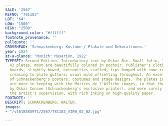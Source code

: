 ```yaml
---
SALE: '2567'
REFNO: "781183"
LOT: "64"
LOW: "1500"
HIGH: "2500"
background_color: "#ffffff"
footnote_provenance: ''
pullquote: ''
CROSSHEAD: 'Schnackenberg: Kostüme / Plakate und Dekorationen.'
year: 1924
at-a-glance: 'Munich: Musarion, 1922'
TYPESET: Second Edition. Introductory text by Oskar Bie. Small folio, 13¼ x 10¼ inches.
  43 plates, most are beautifully colored in pochoir. Publisher's cloth-backed pictorial
  boards, slightly bowed, extremities scuffed, tips bumped with some residual soft
  creasing to plate gutters; usual mild offsetting throughout. An excellent compendium
  of Schnackenberg's posters, costumes and stage designs. The plates in this book
  are more in keeping with the Maitres de l'Affiche images, in that they were pulled
  by Oskar Consee (Schnackenberg's exclusive printer), and were surely done under
  the artist's supervision, with rich inking on high-quality paper.
FOOTNOTE: ''
DESCRIPT: SCHNACKENBERG, WALTER.
images:
- "/v1618585971/2567/781183_VIEW_02_02.jpg"

---
```

